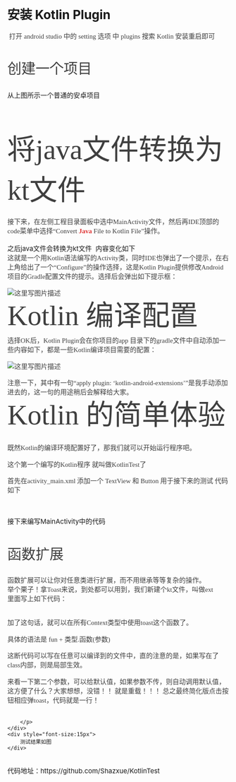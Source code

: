 <h1>
	<span style="color:rgb(63,63,63); font-family:&quot;microsoft yahei&quot;; font-size:2.13em; font-weight:100"></span>
	<pre name="code" class="html"></pre>
	安装 Kotlin Plugin
</h1>
<div>
	<span style="color:rgb(63,63,63); font-family:&quot;microsoft yahei&quot;; font-weight:100; font-size:15px">&nbsp;打开 android studio 中的 setting 选项 中 plugins 搜索 Kotlin 安装重启即可</span>
</div>
<div>
	<span style="color:rgb(63,63,63); font-family:&quot;microsoft yahei&quot;; font-weight:100; font-size:15px"><img src="http://img.blog.csdn.net/20170901162702981?watermark/2/text/aHR0cDovL2Jsb2cuY3Nkbi5uZXQvU2hhel8=/font/5a6L5L2T/fontsize/400/fill/I0JBQkFCMA==/dissolve/70/gravity/Center" alt="" /><br />
	</span>
</div>
<div>
	<span style="color:rgb(63,63,63); font-family:&quot;microsoft yahei&quot;; font-weight:100; font-size:15px"><br />
	</span>
</div>
<div>
	<span style="color:rgb(63,63,63); font-family:&quot;microsoft yahei&quot;; font-weight:100"></span>
	<h1 style="font-size:15px">
		<span style="color:rgb(63,63,63); font-family:&quot;microsoft yahei&quot;; font-size:2.13em; font-weight:100">创建一个项目</span>
	</h1>
	<div style="font-size:15px">
		<span style="color:rgb(63,63,63); font-family:&quot;microsoft yahei&quot;; font-size:2.13em; font-weight:100"><img src="http://img.blog.csdn.net/20170901162912557?watermark/2/text/aHR0cDovL2Jsb2cuY3Nkbi5uZXQvU2hhel8=/font/5a6L5L2T/fontsize/400/fill/I0JBQkFCMA==/dissolve/70/gravity/Center" alt="" /><br />
		</span>
	</div>
	<div style="font-size:15px">
		<br />
		</div>
	<div style="font-size:15px">
		从上图所示一个普通的安卓项目
	</div>
	<div style="font-size:15px">
		<br />
		</div>
	<div style="font-size:15px">
		<h1 style="color:rgb(63,63,63); font-family:&quot;microsoft yahei&quot;">
			<span style="font-size:2.13em; font-weight:100">将java文件转换为kt文件</span>
		</h1>
		<div>
			<span style="font-size:2.13em; font-weight:100"><span style="color:rgb(63,63,63); font-family:&quot;microsoft yahei&quot;; font-size:15px">接下来，在左侧工程目录面板中选中MainActivity文件，然后再IDE顶部的code菜单中选择“Convert&nbsp;</span><a target="_blank" href="http://lib.csdn.net/base/java" class="replace_word" title="Java 知识库" style="color:rgb(223,52,52); text-decoration:none; font-family:&quot;microsoft yahei&quot;; font-size:15px; font-weight:bold">Java&nbsp;</a><span style="color:rgb(63,63,63); font-family:&quot;microsoft yahei&quot;; font-size:15px">File to Kotlin File”操作。</span><br />
			</span>
		</div>
		<div>
			<span style="font-size:2.13em; font-weight:100"><span style="color:rgb(63,63,63); font-family:&quot;microsoft yahei&quot;; font-size:15px"><img src="http://img.blog.csdn.net/20170901163224389?watermark/2/text/aHR0cDovL2Jsb2cuY3Nkbi5uZXQvU2hhel8=/font/5a6L5L2T/fontsize/400/fill/I0JBQkFCMA==/dissolve/70/gravity/Center" alt="" /><br />
			</span></span>
		</div>
		<br />
		</div>
	<div style="font-size:15px">
		之后java文件会转换为kt文件 &nbsp;内容变化如下
	</div>
	<div style="font-size:15px">
		<img src="http://img.blog.csdn.net/20170901163425111?watermark/2/text/aHR0cDovL2Jsb2cuY3Nkbi5uZXQvU2hhel8=/font/5a6L5L2T/fontsize/400/fill/I0JBQkFCMA==/dissolve/70/gravity/Center" alt="" /><br />
		
</div>
	<div>
		<p style="font-size:15px; margin-top:0px; margin-bottom:1.1em; padding-top:0px; padding-bottom:0px; color:rgb(63,63,63); font-family:&quot;microsoft yahei&quot;">
			这就是一个用Kotlin语法编写的Activity类，同时IDE也弹出了一个提示，在右上角给出了一个“Configure”的操作选择，这是Kotlin Plugin提供修改Android 项目的Gradle配置文件的提示。选择后会弹出如下提示框：
		</p>
		<p style="font-size:15px; margin-top:0px; margin-bottom:1.1em; padding-top:0px; padding-bottom:0px; color:rgb(63,63,63); font-family:&quot;microsoft yahei&quot;">
			<img src="http://img.blog.csdn.net/20160322104418602" alt="这里写图片描述" title="" style="border:none; max-width:100%" />
		</p>
		<h2 id="kotlin-编译配置" style="font-size:2.13em; margin:0.8em 0px; padding:0px; font-weight:100; line-height:1.3em; color:rgb(63,63,63); font-family:&quot;microsoft yahei&quot;">
			<a target="_blank" name="t3" style="color:rgb(79,161,219)"></a><span style="font-size:2.13em">Kotlin 编译配置</span>
		</h2>
		<p style="font-size:15px; margin-top:0px; margin-bottom:1.1em; padding-top:0px; padding-bottom:0px; color:rgb(63,63,63); font-family:&quot;microsoft yahei&quot;">
			选择OK后，Kotlin Plugin会在你项目的app 目录下的gradle文件中自动添加一些内容如下，都是一些Kotlin编译项目需要的配置：
		</p>
		<p style="font-size:15px; margin-top:0px; margin-bottom:1.1em; padding-top:0px; padding-bottom:0px; color:rgb(63,63,63); font-family:&quot;microsoft yahei&quot;">
			<img src="http://img.blog.csdn.net/20160322113106273" alt="这里写图片描述" title="" style="border:none; max-width:100%" />
		</p>
		<p style="font-size:15px; margin-top:0px; margin-bottom:1.1em; padding-top:0px; padding-bottom:0px; color:rgb(63,63,63); font-family:&quot;microsoft yahei&quot;">
			注意一下，其中有一句“apply plugin: ‘kotlin-android-extensions’”是我手动添加进去的，这一句的用途稍后会解释给大家。
		</p>
		<h2 id="kotlin-编译配置" style="font-size:2.13em; color:rgb(63,63,63); font-family:&quot;microsoft yahei&quot;; margin:0.8em 0px; padding:0px; font-weight:100; line-height:1.3em">
			<span style="font-size:2.13em">Kotlin 的简单体验</span>
	</h2>
	<div style="font-size:15px">
	<br />
			
</div>
<div style="font-size:15px">
		<p style="margin-top:0px; margin-bottom:1.1em; padding-top:0px; padding-bottom:0px; color:rgb(63,63,63); font-family:&quot;microsoft yahei&quot;; font-size:15px">
				既然Kotlin的编译环境配置好了，那我们就可以开始运行程序吧。
		</p>
		<p style="margin-top:0px; margin-bottom:1.1em; padding-top:0px; padding-bottom:0px; color:rgb(63,63,63); font-family:&quot;microsoft yahei&quot;; font-size:15px">
				这个第一个编写的Kotlin程序 就叫做KotlinTest了
		</p>
		<p style="margin-top:0px; margin-bottom:1.1em; padding-top:0px; padding-bottom:0px; color:rgb(63,63,63); font-family:&quot;microsoft yahei&quot;; font-size:15px">
				首先在activity_main.xml 添加一个 TextView 和 Button 用于接下来的测试 代码如下
		</p>
		<p style="margin-top:0px; margin-bottom:1.1em; padding-top:0px; padding-bottom:0px; color:rgb(63,63,63); font-family:&quot;microsoft yahei&quot;; font-size:15px">
		<br />
		</p>
		</div>
		<div style="font-size:15px">
			<img src="http://img.blog.csdn.net/20170901165945258?watermark/2/text/aHR0cDovL2Jsb2cuY3Nkbi5uZXQvU2hhel8=/font/5a6L5L2T/fontsize/400/fill/I0JBQkFCMA==/dissolve/70/gravity/Center" alt="" /><br />
</div>
<div style="font-size:15px">
			接下来编写MainActivity中的代码
</div>
<div style="font-size:15px">
<br />
</div>
<div style="font-size:15px">
<img src="http://img.blog.csdn.net/20170901170020839?watermark/2/text/aHR0cDovL2Jsb2cuY3Nkbi5uZXQvU2hhel8=/font/5a6L5L2T/fontsize/400/fill/I0JBQkFCMA==/dissolve/70/gravity/Center" alt="" /><br />
	</div>
<div style="font-size:15px">
	<p style="margin-top:0px; margin-bottom:1.1em; padding-top:0px; padding-bottom:0px; color:rgb(63,63,63); font-family:&quot;microsoft yahei&quot;; font-size:15px">
	</p>
	<h2 id="函数扩展" style="margin:0.8em 0px; padding:0px; font-weight:100; line-height:1.3em; font-size:2.13em; color:rgb(63,63,63); font-family:&quot;microsoft yahei&quot;">
				函数扩展
	</h2>
	<p>
	</p>
	<p style="margin-top:0px; margin-bottom:1.1em; padding-top:0px; padding-bottom:0px; color:rgb(63,63,63); font-family:&quot;microsoft yahei&quot;; font-size:15px">
				函数扩展可以让你对任意类进行扩展，而不用继承等等复杂的操作。&nbsp;<br style="" />
				举个栗子！拿Toast来说，到处都可以用到，我们新建个kt文件，叫做ext&nbsp;<br style="" />
				里面写上如下代码：
	</p>
	<p style="margin-top:0px; margin-bottom:1.1em; padding-top:0px; padding-bottom:0px; color:rgb(63,63,63); font-family:&quot;microsoft yahei&quot;; font-size:15px">
	<img src="http://img.blog.csdn.net/20170901170056911?watermark/2/text/aHR0cDovL2Jsb2cuY3Nkbi5uZXQvU2hhel8=/font/5a6L5L2T/fontsize/400/fill/I0JBQkFCMA==/dissolve/70/gravity/Center" alt="" /><br />
	</p>
	</div>
		<p style="margin-top:0px; margin-bottom:1.1em; padding-top:0px; padding-bottom:0px; color:rgb(63,63,63); font-family:&quot;microsoft yahei&quot;; font-size:15px">
			加了这句话，就可以在所有Context类型中使用toast这个函数了。
		</p>
		<p style="margin-top:0px; margin-bottom:1.1em; padding-top:0px; padding-bottom:0px; color:rgb(63,63,63); font-family:&quot;microsoft yahei&quot;; font-size:15px">
			具体的语法是 fun + 类型.函数(参数)
		</p>
		<p style="margin-top:0px; margin-bottom:1.1em; padding-top:0px; padding-bottom:0px; color:rgb(63,63,63); font-family:&quot;microsoft yahei&quot;; font-size:15px">
			这断代码可以写在任意可以编译到的文件中，直的注意的是，如果写在了class内部，则是局部生效。
		</p>
		<p style="margin-top:0px; margin-bottom:1.1em; padding-top:0px; padding-bottom:0px; color:rgb(63,63,63); font-family:&quot;microsoft yahei&quot;; font-size:15px">
			来看一下第二个参数，可以给默认值，如果参数不传，则自动调用默认值，这方便了什么？大家想想，没错！！ 就是重载！！！ 总之最终简化版点击按钮相应弹toast，代码就是一行！
		</p>
		<p style="margin-top:0px; margin-bottom:1.1em; padding-top:0px; padding-bottom:0px; color:rgb(63,63,63); font-family:&quot;microsoft yahei&quot;; font-size:15px">
			<img src="http://img.blog.csdn.net/20170901170157946?watermark/2/text/aHR0cDovL2Jsb2cuY3Nkbi5uZXQvU2hhel8=/font/5a6L5L2T/fontsize/400/fill/I0JBQkFCMA==/dissolve/70/gravity/Center" alt="" /><br />
			
		</p>
	</div>
	<div style="font-size:15px">
		测试结果如图
	</div>
</div>
<div style="font-size:15px">
	<img src="http://img.blog.csdn.net/20170901170238416?watermark/2/text/aHR0cDovL2Jsb2cuY3Nkbi5uZXQvU2hhel8=/font/5a6L5L2T/fontsize/400/fill/I0JBQkFCMA==/dissolve/70/gravity/Center" alt="" /><br />
	
</div>
<div style="font-size:15px">
	<br />
	
</div>
<div style="font-size:15px">
	代码地址：https://github.com/Shazxue/KotlinTest
</div>

